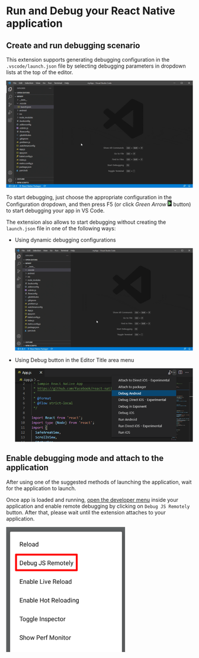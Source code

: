 # Run and Debug your React Native application

## Create and run debugging scenario

This extension supports generating debugging configuration in the
`.vscode/launch.json` file by selecting debugging parameters in dropdown lists
at the top of the editor.

![Add React Native debug configuration](../images/add-debug-configuration.gif)

To start debugging, just choose the appropriate configuration in the
Configuration dropdown, and then press F5 (or click _Green Arrow_
![Configure-gear](../images/debug-icon.png) button) to start debugging your app
in VS Code.

The extension also allows to start debugging without creating the `launch.json`
file in one of the following ways:

-   Using dynamic debugging configurations

    ![Run dynamic debugging configuration](../images/dynamic-debugging-configuration.gif)

-   Using Debug button in the Editor Title area menu

    ![Select and run debugging command](../images/debug-commands-button.png)

## Enable debugging mode and attach to the application

After using one of the suggested methods of launching the application, wait for
the application to launch.

Once app is loaded and running,
[open the developer menu](https://reactnative.dev/docs/debugging#accessing-the-in-app-developer-menu)
inside your application and enable remote debugging by clicking on
`Debug JS Remotely` button. After that, please wait until the extension attaches
to your application.

![React Native enable remote debug](../images/enable-remote-debug.png)
